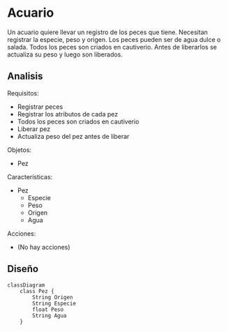 # Acuario

Un acuario quiere llevar un registro de los peces que tiene.
Necesitan registrar la especie, peso y origen.
Los peces pueden ser de agua dulce o salada.
Todos los peces son criados en cautiverio.
Antes de liberarlos se actualiza su peso y luego son liberados.

## Analisis

Requisitos:

- Registrar peces
- Registrar los atributos de cada pez
- Todos los peces son criados en cautiverio
- Liberar pez
- Actualiza peso del pez antes de liberar

Objetos:

- Pez

Características:

- Pez
  - Especie
  - Peso
  - Origen
  - Agua

Acciones:

- (No hay acciones)

## Diseño

```mermaid
classDiagram
    class Pez {
        String Origen
        String Especie
        float Peso
        String Agua
    }
```
